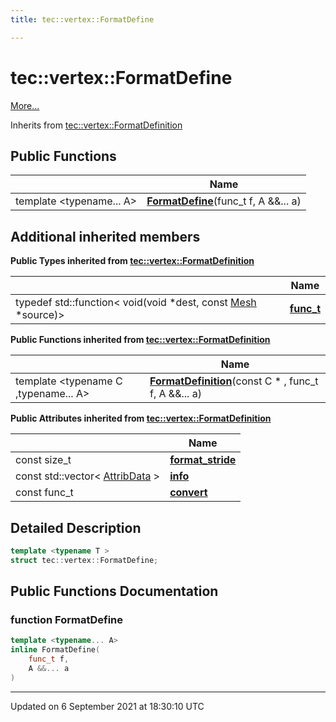 ```yaml
---
title: tec::vertex::FormatDefine

---
```


# tec::vertex::FormatDefine



 [More...](#detailed-description)

Inherits from [tec::vertex::FormatDefinition](/engine/Classes/structtec_1_1vertex_1_1_format_definition/)

## Public Functions

|                | Name           |
| -------------- | -------------- |
| template <typename... A\> <br>| **[FormatDefine](/engine/Classes/structtec_1_1vertex_1_1_format_define/#function-formatdefine)**(func_t f, A &&... a) |

## Additional inherited members

**Public Types inherited from [tec::vertex::FormatDefinition](/engine/Classes/structtec_1_1vertex_1_1_format_definition/)**

|                | Name           |
| -------------- | -------------- |
| typedef std::function< void(void *dest, const [Mesh](/engine/Classes/structtec_1_1_mesh/) *source)> | **[func_t](/engine/Classes/structtec_1_1vertex_1_1_format_definition/#typedef-func_t)**  |

**Public Functions inherited from [tec::vertex::FormatDefinition](/engine/Classes/structtec_1_1vertex_1_1_format_definition/)**

|                | Name           |
| -------------- | -------------- |
| template <typename C ,typename... A\> <br>| **[FormatDefinition](/engine/Classes/structtec_1_1vertex_1_1_format_definition/#function-formatdefinition)**(const C * , func_t f, A &&... a) |

**Public Attributes inherited from [tec::vertex::FormatDefinition](/engine/Classes/structtec_1_1vertex_1_1_format_definition/)**

|                | Name           |
| -------------- | -------------- |
| const size_t | **[format_stride](/engine/Classes/structtec_1_1vertex_1_1_format_definition/#variable-format_stride)**  |
| const std::vector< [AttribData](/engine/Classes/structtec_1_1vertex_1_1_attrib_data/) > | **[info](/engine/Classes/structtec_1_1vertex_1_1_format_definition/#variable-info)**  |
| const func_t | **[convert](/engine/Classes/structtec_1_1vertex_1_1_format_definition/#variable-convert)**  |


## Detailed Description

```cpp
template <typename T >
struct tec::vertex::FormatDefine;
```

## Public Functions Documentation

### function FormatDefine

```cpp
template <typename... A>
inline FormatDefine(
    func_t f,
    A &&... a
)
```


-------------------------------

Updated on  6 September 2021 at 18:30:10 UTC